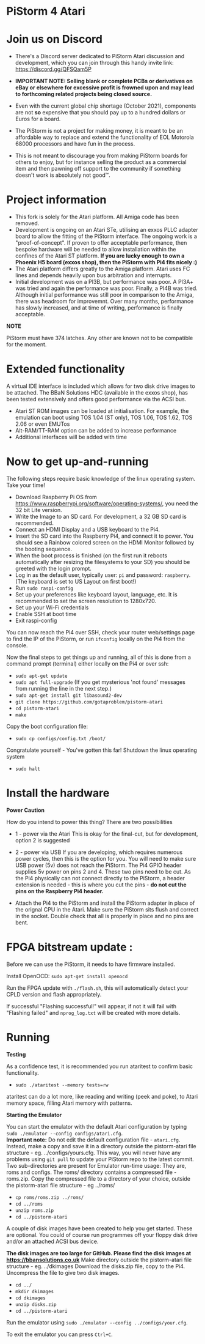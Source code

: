# PiStorm 4 Atari


# Join us on Discord

* There's a Discord server dedicated to PiStorm Atari discussion and development, which you can join through this handy invite link: https://discord.gg/QFSQam5P

* **IMPORTANT NOTE: Selling blank or complete PCBs or derivatives on eBay or elsewhere for excessive profit is frowned upon and may lead to forthcoming related projects being closed source.**
* Even with the current global chip shortage (October 2021), components are not **so** expensive that you should pay up to a hundred dollars or Euros for a board.
* The PiStorm is not a project for making money, it is meant to be an affordable way to replace and extend the functionality of EOL Motorola 68000 processors and have fun in the process.
* This is not meant to discourage you from making PiStorm boards for others to enjoy, but for instance selling the product as a commercial item and then pawning off support to the community if something doesn't work is absolutely not good™.

# Project information

* This fork is solely for the Atari platform. All Amiga code has been removed.
* Development is ongoing on an Atari STe, utilising an exxos PLLC adapter board to allow the fitting of the PiStorm interface. The ongoing work is a "proof-of-concept". If proven to offer acceptable performance, then bespoke hardware will be needed to allow installation within the confines of the Atari ST platform. **If you are lucky enough to own a Phoenix H5 board (exxos shop), then the PiStorm with Pi4 fits nicely :)**
* The Atari platform differs greatly to the Amiga platform. Atari uses FC lines and depends heavily upon bus arbitration and interrupts.
* Initial development was on a PI3B, but performance was poor. A PI3A+ was tried and again the performance was poor. Finally, a PI4B was tried. Although initial performance was still poor in comparison to the Amiga, there was headroom for improvemnt. Over many months, performance has slowly increased, and at time of writing, performance is finally acceptable. 

**NOTE**

PiStorm must have 374 latches. Any other are known not to be compatible for the moment.

# Extended functionality

A virtual IDE interface is included which allows for two disk drive images to be attached. The BBaN Solutions HDC (available in the exxos shop), has been tested extensively and offers good performance via the ACSI bus.
* Atari ST ROM images can be loaded at initialisation. For example, the emulation can boot using TOS 1.04 (ST only), TOS 1.06, TOS 1.62, TOS 2.06 or even EMUTos
* Alt-RAM/TT-RAM option can be added to increase performance
* Additional interfaces will be added with time

# Now to get up-and-running
The following steps require basic knowledge of the linux operating system. Take your time!

* Download Raspberry Pi OS from https://www.raspberrypi.org/software/operating-systems/, you need the 32 bit Lite version.
* Write the Image to an SD card. For development, a 32 GB SD card is recommended.
* Connect an HDMI Display and a USB keyboard to the Pi4.
* Insert the SD card into the Raspberry Pi4, and connect it to power. You should see a Rainbow colored screen on the HDMI Monitor followed by the booting sequence.
* When the boot process is finished (on the first run it reboots automatically after resizing the filesystems to your SD) you should be greeted with the login prompt.
* Log in as the default user, typically user: `pi` and password: `raspberry`. (The keyboard is set to US Layout on first boot!)
* Run `sudo raspi-config`
* Set up your preferences like keyboard layout, language, etc. It is recommended to set the screen resolution to 1280x720.
* Set up your Wi-Fi credentials
* Enable SSH at boot time
* Exit raspi-config

You can now reach the Pi4 over SSH, check your router web/settings page to find the IP of the PiStorm, or run `ifconfig` locally on the Pi4 from the console.

Now the final steps to get things up and running, all of this is done from a command prompt (terminal) either locally on the Pi4 or over ssh:
* `sudo apt-get update`
* `sudo apt full-upgrade` (If you get mysterious 'not found' messages from running the line in the next step.)
* `sudo apt-get install git libasound2-dev`
* `git clone https://github.com/gotaproblem/pistorm-atari`
* `cd pistorm-atari`
* `make`

Copy the boot configuration file:
* `sudo cp configs/config.txt /boot/`

Congratulate yourself - You've gotten this far! Shutdown the linux operating system
* `sudo halt`

# Install the hardware
**Power Caution**

How do you intend to power this thing? There are two possibilities
* 1 - power via the Atari
This is okay for the final-cut, but for development, option 2 is suggested
* 2 - power via USB
If you are developing, which requires numerous power cycles, then this is the option for you. You will need to make sure USB power (5v) does not reach the PiStorm. The Pi4 GPIO header supplies 5v power on pins 2 and 4. These two pins need to be cut.
As the Pi4 physically can not connect directly to the PiStorm, a header extension is needed - this is where you cut the pins - **do not cut the pins on the Raspberry Pi4 header.**

* Attach the Pi4 to the PiStorm and install the PiStorm adapter in place of the orignal CPU in the Atari.
  Make sure the PiStorm sits flush and correct in the socket.
  Double check that all is properly in place and no pins are bent.

# FPGA bitstream update :
Before we can use the PiStorm, it needs to have firmware installed. 

Install OpenOCD:
`sudo apt-get install openocd`

Run the FPGA update with `./flash.sh`, this will automatically detect your CPLD version and flash appropriately.

If successful "Flashing successful!" will appear, if not it will fail with "Flashing failed" and `nprog_log.txt` will be created with more details.

# Running

**Testing**

As a confidence test, it is recommended you run ataritest to confirm basic functionality.
* `sudo ./ataritest --memory tests=rw`

ataritest can do a lot more, like reading and writing (peek and poke), to Atari memory space, filling Atari memory with patterns.

**Starting the Emulator**

You can start the emulator with the default Atari configuration by typing `sudo ./emulator --config configs/atari.cfg`.    
**Important note:** Do not edit the default configuration file - `atari.cfg`. Instead, make a copy and save it in a directory outside 
the pistorm-atari file structure - eg. ../configs/yours.cfg.
This way, you will never have any problems using `git pull` to update your PiStorm repo to the latest commit.
Two sub-directories are present for Emulator run-time usage: They are, roms and configs.
The roms/ directory contains a compressed file - roms.zip. Copy the compressed file to a directory of your choice, outside 
the pistorm-atari file structure - eg ../roms/
* `cp roms/roms.zip ../roms/`
* `cd ../roms`
* `unzip roms.zip`
* `cd ../pistorm-atari`

A couple of disk images have been created to help you get started. These are optional. You could of course run programmes off your 
floppy disk drive and/or an attached ACSI bus device.

**The disk images are too large for GitHub. Please find the disk images at https://bbansolutions.co.uk**
Make directory outside the pistorm-atari file structure - eg. ../dkimages
Download the disks.zip file, copy to the Pi4. Uncompress the file to give two disk images.
* `cd ../`
* `mkdir dkimages`
* `cd dkimages`
* `unzip disks.zip`
* `cd ../pistorm-atari`

Run the emulator using `sudo ./emulator --config ../configs/your.cfg`.

To exit the emulator you can press `Ctrl+C`.


